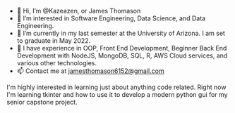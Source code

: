 - 👋 Hi, I’m @Kazeazen, or James Thomason
- 👀 I’m interested in Software Engineering, Data Science, and Data Engineering.
- 🌱 I’m currently in my last semester at the University of Arizona. I am set to graduate in May 2022.
- 💞️ I have experience in OOP, Front End Development, Beginner Back End Development with NodeJS, MongoDB, SQL, R, AWS Cloud services, and various other technologies.
- 📫 Contact me at jamesthomason6152@gmail.com 
 
 I'm highly interested in learning just about anything code related. Right now I'm learning tkinter and how to use it to develop a modern python gui for my senior capstone project. 
<!---
Kazeazen/Kazeazen is a ✨ special ✨ repository because its `README.md` (this file) appears on your GitHub profile.
You can click the Preview link to take a look at your changes.
--->
